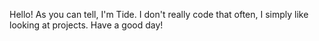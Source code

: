 Hello!
As you can tell, I'm Tide.
I don't really code that often, I simply like looking at projects.
Have a good day!
